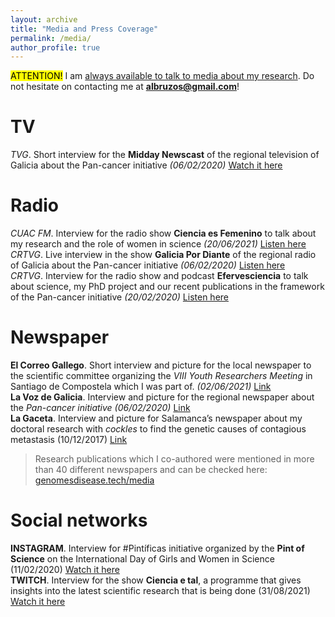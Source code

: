 ```yaml
---
layout: archive
title: "Media and Press Coverage"
permalink: /media/
author_profile: true
---
```


<mark>ATTENTION!</mark> I am <u>always available to talk to media about my research</u>. Do not hesitate on contacting me at **albruzos@gmail.com**!


TV
====
*TVG*. Short interview for the **Midday Newscast** of the regional television of Galicia about the Pan-cancer initiative *(06/02/2020)* [Watch it here](www.youtube.com/watch?v=FpttVkiBLok)  

Radio
====
*CUAC FM*. Interview for the radio show **Ciencia es Femenino** to talk about my research and the role of women in science *(20/06/2021)* [Listen here](www.youtube.com/watch?v=bAO6dC8e2k4)  
*CRTVG*. Live interview in the show **Galicia Por Diante** of the regional radio of Galicia about the Pan-cancer initiative *(06/02/2020)* [Listen here](www.youtube.com/watch?v=ZOKAGpGxypw)  
*CRTVG*. Interview for the radio show and podcast **Efervesciencia** to talk about science, my PhD project and our recent publications in the framework of the Pan-cancer initiative *(20/02/2020)* [Listen here](www.youtube.com/watch?v=kAaldyn0ul8)  

Newspaper
====
**El Correo Gallego**. Short interview and picture for the local newspaper to the scientific committee organizing the *VIII Youth Researchers Meeting* in Santiago de Compostela which I was part of. *(02/06/2021)* [Link](www.linkedin.com/posts/alicialopezbruzos_conferences2021-conference-research-activity-6810986196924207105-O6Qw)   
**La Voz de Galicia**. Interview and picture for the regional newspaper about the *Pan-cancer initiative* *(06/02/2020)* [Link](www.lavozdegalicia.es/noticia/sociedad/2020/02/06/equipo-gallego-halla-causa-desconocida-origen-cancer/0003_202002G6P23991.htm)  
**La Gaceta**. Interview and picture for Salamanca’s newspaper about my doctoral research with *cockles* to find the genetic causes of contagious metastasis (10/12/2017) [Link](www.genomesdisease.tech/media/20171210_EntevistaAliciaSalamanca.pdf)  

> Research publications which I co-authored were mentioned in more than 40 different newspapers and can be checked here: [genomesdisease.tech/media](https://genomesdisease.tech/media)  
  
Social networks
====
**INSTAGRAM**. Interview for #Pintíficas initiative organized by the **Pint of Science** on the International Day of Girls and Women in Science (11/02/2020) [Watch it here](www.youtube.com/watch?v=VK5JApXx8UE)  
**TWITCH**. Interview for the show **Ciencia e tal**, a programme that gives insights into the latest scientific research that is being done (31/08/2021) [Watch it here](www.youtube.com/watch?v=ySERdYkGR1A)  


